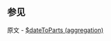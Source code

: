 ## 参见

原文 - [$dateToParts (aggregation)]( https://docs.mongodb.com/manual/reference/operator/aggregation/dateToParts/ )

